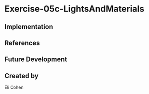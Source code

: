 # Exercise-05c-LightsAndMaterials


## Implementation

## References

## Future Development

## Created by
Eli Cohen
